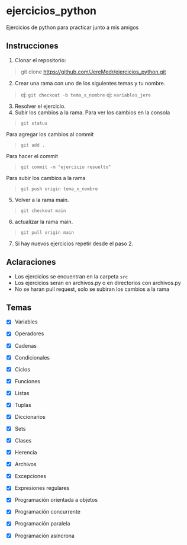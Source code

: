 # ejercicios_python
Ejercicios de python para practicar junto a mis amigos

## Instrucciones
1. Clonar el repositorio: 
> git clone https://github.com/JereMedr/ejercicios_python.git
2. Crear una rama con uno de los siguientes temas y tu nombre. 
> ej: `git checkout -b tema_x_nombre` ej: `variables_jere`
3. Resolver el ejercicio.
4. Subir los cambios a la rama.
Para ver los cambios en la consola
>`git status` 

Para agregar los cambios al commit
> `git add . `

Para hacer el commit
> `git commit -m "ejercicio resuelto"` 

Para subir los cambios a la rama
> `git push origin tema_x_nombre`

5. Volver a la rama main.
> `git checkout main`
6. actualizar la rama main.
> `git pull origin main`
7. Si hay nuevos ejercicios repetir desde el paso 2.


## Aclaraciones
- Los ejercicios se encuentran en la carpeta `src`
- Los ejercicios seran en archivos.py o en directorios con archivos.py
- No se haran pull request, solo se subiran los cambios a la rama



## Temas
- [x] Variables
- [x] Operadores
- [x] Cadenas
- [x] Condicionales
- [x] Ciclos
- [x] Funciones
- [x] Listas
- [x] Tuplas
- [x] Diccionarios
- [x] Sets
- [x] Clases
- [x] Herencia
- [x] Archivos
- [x] Excepciones
- [x] Expresiones regulares
- [x] Programación orientada a objetos
- [x] Programación concurrente
- [x] Programación paralela
- [x] Programación asíncrona

